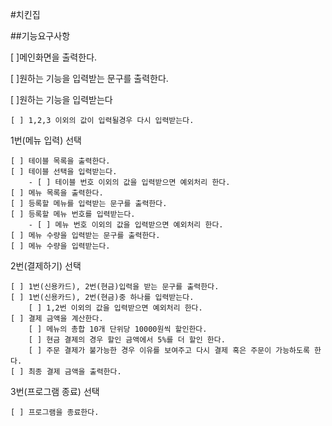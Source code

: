 #치킨집

##기능요구사항

[ ]메인화면을 출력한다.
 
[ ]원하는 기능을 입력받는 문구를 출력한다.
 
[ ]원하는 기능을 입력받는다

    [ ] 1,2,3 이외의 값이 입력될경우 다시 입력받는다.

     
1번(메뉴 입력) 선택

    [ ] 테이블 목록을 출력한다.
    [ ] 테이블 선택을 입력받는다.
        - [ ] 테이블 번호 이외의 값을 입력받으면 예외처리 한다.
    [ ] 메뉴 목록을 출력한다.
    [ ] 등록할 메뉴를 입력받는 문구를 출력한다.
    [ ] 등록할 메뉴 번호를 입력받는다.
        - [ ] 메뉴 번호 이외의 값을 입력받으면 예외처리 한다.
    [ ] 메뉴 수량을 입력받는 문구를 출력한다.
    [ ] 메뉴 수량을 입력받는다.

2번(결제하기) 선택

    [ ] 1번(신용카드), 2번(현금)입력을 받는 문구를 출력한다.
    [ ] 1번(신용카드), 2번(현금)중 하나를 입력받는다.
        [ ] 1,2번 이외의 값을 입력받으면 예외처리 한다.
    [ ] 결제 금액을 계산한다.
        [ ] 메뉴의 총합 10개 단위당 10000원씩 할인한다.
        [ ] 현금 결제의 경우 할인 금액에서 5%를 더 할인 한다.
        [ ] 주문 결제가 불가능한 경우 이유를 보여주고 다시 결제 혹은 주문이 가능하도록 한다.
    [ ] 최종 결제 금액을 출력한다.
    
3번(프로그램 종료) 선택

    [ ] 프로그램을 종료한다.